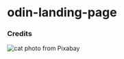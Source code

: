 # odin-landing-page

### Credits
![cat photo from Pixabay](https://www.pexels.com/photo/grey-and-white-short-fur-cat-104827/)